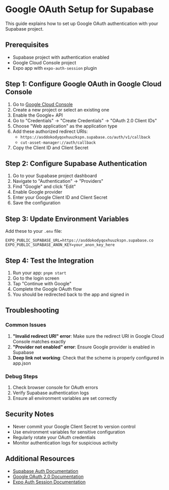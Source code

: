 # Google OAuth Setup for Supabase

This guide explains how to set up Google OAuth authentication with your Supabase project.

## Prerequisites

- Supabase project with authentication enabled
- Google Cloud Console project
- Expo app with `expo-auth-session` plugin

## Step 1: Configure Google OAuth in Google Cloud Console

1. Go to [Google Cloud Console](https://console.cloud.google.com/)
2. Create a new project or select an existing one
3. Enable the Google+ API
4. Go to "Credentials" → "Create Credentials" → "OAuth 2.0 Client IDs"
5. Choose "Web application" as the application type
6. Add these authorized redirect URIs:
   - `https://asddokodyqoxhuuzkspn.supabase.co/auth/v1/callback`
   - `cut-asset-manager://auth/callback`
7. Copy the Client ID and Client Secret

## Step 2: Configure Supabase Authentication

1. Go to your Supabase project dashboard
2. Navigate to "Authentication" → "Providers"
3. Find "Google" and click "Edit"
4. Enable Google provider
5. Enter your Google Client ID and Client Secret
6. Save the configuration

## Step 3: Update Environment Variables

Add these to your `.env` file:

```env
EXPO_PUBLIC_SUPABASE_URL=https://asddokodyqoxhuuzkspn.supabase.co
EXPO_PUBLIC_SUPABASE_ANON_KEY=your_anon_key_here
```

## Step 4: Test the Integration

1. Run your app: `pnpm start`
2. Go to the login screen
3. Tap "Continue with Google"
4. Complete the Google OAuth flow
5. You should be redirected back to the app and signed in

## Troubleshooting

### Common Issues

1. **"Invalid redirect URI" error**: Make sure the redirect URI in Google Cloud Console matches exactly
2. **"Provider not enabled" error**: Ensure Google provider is enabled in Supabase
3. **Deep link not working**: Check that the scheme is properly configured in app.json

### Debug Steps

1. Check browser console for OAuth errors
2. Verify Supabase authentication logs
3. Ensure all environment variables are set correctly

## Security Notes

- Never commit your Google Client Secret to version control
- Use environment variables for sensitive configuration
- Regularly rotate your OAuth credentials
- Monitor authentication logs for suspicious activity

## Additional Resources

- [Supabase Auth Documentation](https://supabase.com/docs/guides/auth)
- [Google OAuth 2.0 Documentation](https://developers.google.com/identity/protocols/oauth2)
- [Expo Auth Session Documentation](https://docs.expo.dev/versions/latest/sdk/auth-session/)
